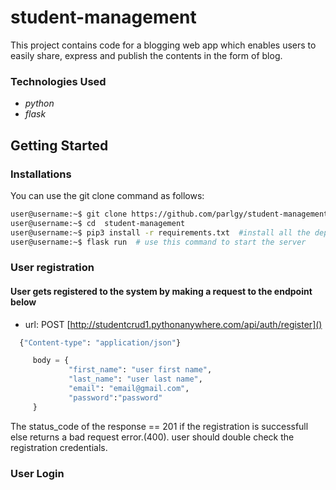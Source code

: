 # student-management
This project contains code for a blogging web app which enables users to easily share, express and publish the contents in the form of blog.


### Technologies Used

* _python_
* _flask_

## Getting Started
### Installations
You can use the git clone  command as follows:
```sh 
user@username:~$ git clone https://github.com/parlgy/student-management.git  
user@username:~$ cd  student-management
user@username:~$ pip3 install -r requirements.txt  #install all the dependecies used in this project
user@username:~$ flask run  # use this command to start the server
```  
### User registration    
#### User gets registered to the system by making a request to the endpoint below
   + url: POST  [http://studentcrud1.pythonanywhere.com/api/auth/register]()
   ```python
     {"Content-type": "application/json"}

        body = {
                "first_name": "user first name",
                "last_name": "user last name",
                "email": "email@gmail.com",
                "password":"password"
        } 
````
    
The status_code of the response == 201 if the registration is successfull else returns a bad request error.(400).
user should double check the registration credentials.

### User Login  


